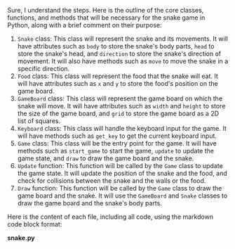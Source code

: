  Sure, I understand the steps. Here is the outline of the core classes, functions, and methods that will be necessary for the snake game in Python, along with a brief comment on their purpose:

1. `Snake` class: This class will represent the snake and its movements. It will have attributes such as `body` to store the snake's body parts, `head` to store the snake's head, and `direction` to store the snake's direction of movement. It will also have methods such as `move` to move the snake in a specific direction.
2. `Food` class: This class will represent the food that the snake will eat. It will have attributes such as `x` and `y` to store the food's position on the game board.
3. `GameBoard` class: This class will represent the game board on which the snake will move. It will have attributes such as `width` and `height` to store the size of the game board, and `grid` to store the game board as a 2D list of squares.
4. `Keyboard` class: This class will handle the keyboard input for the game. It will have methods such as `get_key` to get the current keyboard input.
5. `Game` class: This class will be the entry point for the game. It will have methods such as `start_game` to start the game, `update` to update the game state, and `draw` to draw the game board and the snake.
6. `Update` function: This function will be called by the `Game` class to update the game state. It will update the position of the snake and the food, and check for collisions between the snake and the walls or the food.
7. `Draw` function: This function will be called by the `Game` class to draw the game board and the snake. It will use the `GameBoard` and `Snake` classes to draw the game board and the snake's body parts.

Here is the content of each file, including all code, using the markdown code block format:

**snake.py**
